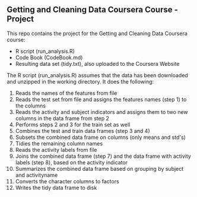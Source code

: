 ## Getting and Cleaning Data Coursera Course - Project

This repo contains the project for the Getting and Cleaning Data Coursera course:

*  R script (run_analysis.R)
*  Code Book (CodeBook.md)
*  Resulting data set (tidy.txt), also uploaded to the Coursera Website

The R script (run_analysis.R) assumes that the data has been downloaded and unzipped in the working directory. It does the following:

1.  Reads the names of the features from file
2.  Reads the test set from file and assigns the features names (step 1) to the columns
3.  Reads the activity and subject indicators and assigns them to two new columns in the data frame from step 2
4.  Performs steps 2 and 3 for the train set as well
5.  Combines the test and train data frames (step 3 and 4)
6.  Subsets the combined data frame on columns (only means and std's)
7.  Tidies the remaining column names
8.  Reads the activity labels from file
9.  Joins the combined data frame (step 7) and the data frame with activity labels (step 8), based on the activity indicator
10.  Summarizes the combined data frame based on grouping by subject and activityname
11.  Converts the character columns to factors
12.  Writes the tidy data frame to disk
